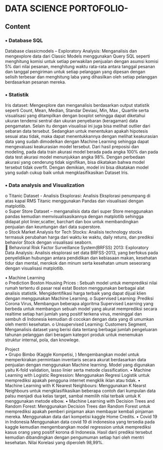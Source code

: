 # DATA SCIENCE PORTOFOLIO-
## Content
 	
### •	Database SQL
Database classicmodels – Exploratory Analysis: Menganalisis dan mengexplore data dari Classic Models menggunakan Query SQL seperti menghitung komisi untuk setiap perwakilan penjualan dengan asumsi komisi 5% dari nilai pesanan, menghitung waktu rata-rata antara tanggal pesanan dan tanggal pengiriman untuk setiap pelanggan yang dipesan dengan selisih terbesar dan menghitung laba yang dihasilkan oleh setiap pelanggan berdasarkan pesanan mereka.

### •	Statistik
Iris dataset: Mengexplore dan menganalisis berdasarkan output statistik seperti Count, Mean, Median, Standar Deviasi, Min, Max , Quartile serta visualisasi yang ditampilkan dengan boxplot sehingga dapat diketahui  ukuran tendensi sentral dan ukuran penyebaran (keragaman) data pengamatan. Selain itu dengan visualisai ini juga bisa melihat outlier dari sebaran data tersebut. Sedangkan untuk menentukan apakah hipotesis sesuai atau tidak, maka dapat menentukkannya dengan melihat keakurasian data yang sudah dimodelkan dengan Machine Learning sehingga dapat mengevaluasi keakurasian model tersebut. Dari hasil preposisi dan modeling, pada data train akurasi model berada pada angka 100% dan pada data test akurasi model menunjukkan angka 98%. Dengan perbedaan akurasi yang cenderung tidak signifikan, bisa dikatakan bahwa model tersebut tidak overfit. Dengan demikian, model ini bisa dikatakan model yang sudah cukup baik untuk mengklasifikasikan Dataset Iris.
### •	Data analysis and Visualization
o Titanic Dataset - Analisis Eksplorasi: Analisis Eksplorasi penumpang di atas kapal RMS Titanic menggunakan Pandas dan visualisasi dengan matplotlib.<br>
o Super Store Dataset – menganalisis data dari super Store menggunakan pandas kemudian memvisualisasikannya dengan matplotlib sehingga didapat plot linier,scatter, barchart dan box untuk membandingkan penjualan dan keuntungan dari data superstore. <br>
o  Stock Market Analysis for Tech Stocks: Analisis technology stocks termasuk perubahan harga dari waktu ke waktu, daily retuns, dan prediksi behavior Stock dengan visualisasi seaborn.<br> 
	Behavioral Risk Factor Surveillance System(BRFSS) 2013: Exploratory Data Analysis: Analisis eksplorasi set data BRFSS-2013, yang berfokus pada penyelidikan hubungan antara pendidikan dan kebiasaan makan, kesehatan tidur dan mental, merokok dan minum serta kesehatan umum seseorang dengan visualisasi matplotlib.

•	Machine Learning	
o	Prediction Boston Housing Prices : Sebuah model untuk memprediksi nilai rumah tertentu di pasar real estat Boston menggunakan berbagai alat analisis statistik. Mengidentifikasi harga terbaik yang dapat dijual klien dengan menggunakan Machine Learning.
o	Supervised Learning: Prediksi Corona Virus, Membangun beberapa algoritma Supervised Learning yang berbeda untuk membangun sebuah model yang akurat memprediksi secara realtime setiap hari jumlah yang positif terkena virus, meninggal dan sembuh di Indonesia kemudian di cocokan dengan data yang di umumkan oleh mentri kesehatan.
o	Unsupervised Learning: Customers Segment, Menganalisis dataset yang berisi data tentang berbagai jumlah pengeluaran tahunan pelanggan dari beragam kategori produk untuk menemukan struktur internal, pola, dan knowlege.
	
Project  
•	Grupo Bimbo (Kaggle Kompetisi, )
Mengembangkan model untuk memperkirakan permintaan inventaris secara akurat berdasarkan data penjualan dengan menggunakan Machine learning. Model yang digunakan yaitu K-fold validation, lasso linier serta metode classification. 
•	Machine Learning with Logistic Regression: Menggunakan Regresi Logistik untuk memprediksi apakah pengguna internet mengklik iklan atau tidak. 
•	Machine Learning with K Nearest Neighbours: Menggunakan K Nearst Neighbours untuk mengklasifikasikan beberapa contoh dari kumpulan data palsu menjadi dua kelas target, sambal memilih nilai terbaik untuk K menggunakan metode elbow. 
•	Machine Learning with Decision Trees and Random Forest: Menggunakan Decision Trees dan Random Forest untuk memprediksi apakah pemberi pinjaman akan membayar kembali pinjaman mereka. Menggunakan data dari kompetisi kaggle Home Credits.
•	Covid 19 in Indonesia
Menggunakan data covid 19 di indonesioa yang tersedia pada kaggle kemudian mengembangkan model regression untuk memprediksi kasus orang yang positif korona di Indonesia. Hasil darii prediksi tersebut kemudian dibandingkan dengan pengumuman setiap hari oleh mentri kesehatan. Nilai Korelasi yang diperoleh 98,99%.  

